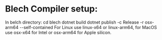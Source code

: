 # Blech Compiler setup:

In belch directory:
cd blech
dotnet build
dotnet publish -c Release -r osx-arm64 --self-contained
For Linux use linux-x64 or linux-arm64, for MacOS use osx-x64 for Intel or osx-arm64 for Apple silicon.
